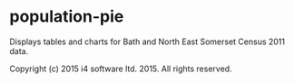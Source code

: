 # population-pie

Displays tables and charts for Bath and North East Somerset Census 2011 data.

Copyright (c) 2015 i4 software ltd. 2015. All rights reserved.
